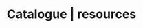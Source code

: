 ---
layout: dataset
title: Catalogue | resources
data:
  id: resources
  sharing: public
  topics:
    - health
    - timeline
  tags:
    - '#OpenDataSavesLives'
  licence: MIT
  createdAt: '2020-04-01T14:27Z'
  updatedAt: '2020-04-30T11:44Z'
  title: COVID-19 Data Hub
  author: ODI Leeds
  author_email: hello@odileeds.org
  url: >-
    https://docs.google.com/spreadsheets/d/14AdGyCAOdanClrie4BT4VWnLi47XxZ8Q8etiroxUWQU/
  maintainer: Patrick Lake
  maintainer_email: patrick.lake@odileeds.org
  description: >-
    This is a document to openly collate useful open data sources and references
    related to COVID-19, to support our collaborative #OpenDataSavesLives
    coronavirus work. Please add anything you think is useful, and share this
    document widely - this way we all get a single place where we can quickly
    find the data we need, we cut down on research time and we remove
    unnecessary duplication of effort.  For general notes, ideas, etc please put
    these in our collaborative working document. Please try to add as much
    information as possible - the geography & granularity is particularly
    useful.
  resources:
    - type: cat
      format: csv
      title: COVID-19 Data Sources
      url: >-
        https://docs.google.com/spreadsheets/d/14AdGyCAOdanClrie4BT4VWnLi47XxZ8Q8etiroxUWQU/export?format=csv&id=14AdGyCAOdanClrie4BT4VWnLi47XxZ8Q8etiroxUWQU&gid=731140689
    - type: cat
      format: html
      title: COVID-19 Data Hub
      description: >-
        This is a document to openly collate useful open data sources and
        references related to COVID-19, to support our collaborative
        #OpenDataSavesLives coronavirus work.
      url: 'https://odileeds.org/projects/open-data-saves-lives/covid19/data-hub/'

---